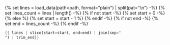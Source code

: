 {% set lines = load_data(path=path, format="plain") | split(pat="\n") -%}
{% set lines_count = lines | length() -%}
{% if not start -%}
    {% set start = 0 -%}
{% else %}
    {% set start = start - 1 %}
{% endif -%}
{% if not end -%}
    {% set end = lines_count -%}
{% endif -%}

```rust
{{ lines | slice(start=start, end=end) | join(sep="
") | trim_end}}
```
